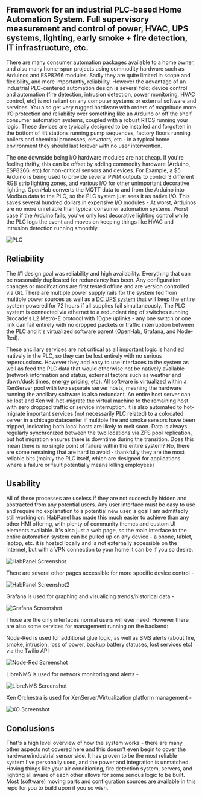 ## Framework for an industrial PLC-based Home Automation System. Full supervisory measurement and control of power, HVAC, UPS systems, lighting, early smoke + fire detection, IT infrastructure, etc. 
There are many consumer automation packages available to a home owner, and also many home-spun projects using commodity hardware such as Arduinos and ESP8266 modules. Sadly they are quite limited in scope and flexibility, and more importantly, reliability. However the advantage of an industrial PLC-centered automation design is several fold: device control and automation (fire detection, intrusion detection, power monitoring, HVAC control, etc) is not reliant on any computer systems or external software and services.
You also get very rugged hardware with orders of magnitude more I/O protection and reliability over something like an Arduino or off the shelf consumer automation systems, coupled with a robust RTOS running your logic. These devices are typically designed to be installed and forgotten in the bottom of lift stations running pump sequences, factory floors running boilers and chemical processes, elevators, etc - in a typical home environment they should last forever with no user intervention.

The one downside being I/O hardware modules are not cheap. If you're feeling thrifty, this can be offset by adding commodity hardware (Arduino, ESP8266, etc) for non-critical sensors and devices. For Example, a $5 Arduino is being used to provide several PWM outputs to control 3 different RGB strip lighting zones, and various I/O for other unimportant decorative lighting. OpenHab converts the MQTT data to and from the Arduino into Modbus data to the PLC, so the PLC system just sees it as native I/O. This saves several hundred dollars in expensive I/O modules - At worst, Arduinos are no more unreliable than typical consumer automation systems. Worst case if the Arduino fails, you've only lost decorative lighting control while the PLC logs the event and moves on keeping things like HVAC and intrusion detection running smoothly.

![PLC](https://i.imgur.com/5P6aPBs.jpg)

## Reliability	
The #1 design goal was reliability and high availability. Everything that can be reasonably duplicated for redundancy has been. Any configuration changes or modifcations are first tested offline and are version controlled via Git. There are multiple power supply rails for the system fed from multiple power sources as well as a [DC UPS system](https://www.phoenixcontact.com/online/portal/us/?uri=pxc-oc-itemdetail:pid=2320238)   that will keep the entire system powered for 72 hours if all supplies fail simultaneously. The PLC system is connected via ethernet to a redundant ring of switches running Brocade's  L2 Metro-E protocol with 10gbe uplinks - any one switch or one link can fail entirely with no dropped packets or traffic interruption between the PLC and it's virtualized software parent (OpenHab, Grafana, and Node-Red). 

These ancillary services are not critical as all important logic is handled natively in the PLC, so they can be lost entirely with no serious repercussions. However they add easy to use interfaces to the system as well as feed the PLC data that would otherwise not be natively available (network information and status, external factors such as weather and dawn/dusk times, energy pricing, etc). 
All software is virtualized within a XenServer pool with two separate server hosts, meaning the hardware running the ancillary software is also redundant. An entire host server can be lost and Xen will hot-migrate the virtual machine to the remaining host with zero dropped traffic or service interruption. it is also automated to hot-migrate important services (not necessarily PLC related) to a colocated server in a chicago datacenter if multiple fire and smoke sensors have been tripped, indicating both local hosts are likely to melt soon. Data is always regularly synchronized between the two locations via ZFS pool replication, but hot migration ensures there is downtime during the transition. 
Does this mean there is no single point of failure within the entire system? No, there are some remaining that are hard to avoid - thankfully they are the most reliable bits (mainly the PLC itself, which are designed for applications where a failure or fault potentially means killing employees)

## Usability 
All of these processes are useless if they are not succesfully hidden and abstracted from any potential users. Any user interface must be easy to use and require no explanation to a potential new user, a goal I am admittedly still working on. [HabPanel](http://docs.openhab.org/configuration/habpanel.html) has made this much easier to achieve than any other HMI offering, with plenty of community themes and custom UI elements available. It's also just a web page, so the main interface to the entire automation system can be pulled up on any device - a phone, tablet, laptop, etc. it is hosted locally and is not externally accessible on the internet, but with a VPN connection to your home it can be if you so desire. 

![HabPanel Screenshot](https://i.imgur.com/IGEvSM4.jpg)

There are several other pages accessible for more specific device control - 

![HabPanel Screenshot2](https://i.imgur.com/TINXqKa.jpg)

Grafana is used for graphing and visualizing trends/historical data - 

![Grafana Screenshot](https://i.imgur.com/SNKC5Aw.jpg)

Those are the only interfaces normal users will ever need. However there are also some services for management running on the backend: 

Node-Red is used for additional glue logic, as well as SMS alerts (about fire, smoke, intrusion, loss of power, backup battery statuses, lost services etc) via the Twilio API - 

![Node-Red Screenshot](https://i.imgur.com/OCQeE9i.png)

LibreNMS is used for network monitoring and alerts - 

![LibreNMS Screenshot](https://i.imgur.com/MiPaFvh.png)

Xen Orchestra is used for XenServer/Virtualization platform management - 

![XO Screenshot](https://i.imgur.com/yGWiCEI.png)

## Conclusions
That's a high level overview of how the system works - there are many other aspects not covered here and this doesn't even begin to cover the hardware/industrial sensor side. It has proven to be the most reliable system I've personally used, and the power and integration is unmatched. Having things like your air conditioning, fire detection system, servers, and lighting all aware of each other allows for some serious logic to be built. Most (software) moving parts and configuration sources are available in this repo for you to build upon if you so wish. 